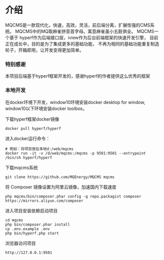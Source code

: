 # 介绍
MQCMS是一款现代化，快速，高效，灵活，前后端分离，扩展性强的CMS系统。
MQCMS中的MQ取麻雀拼音首字母。寓意麻雀虽小五脏俱全。
MQCMS一个基于 hyperf作为后端接口层，iview作为后台前端框架的快速开发引擎，
目前正在成长中，目的是为了集成更多的基础功能，
不再为相同的基础功能重复制造轮子，开箱即用，让开发变得更加简单。

### 特别感谢
本项目后端基于hyperf框架开发的，感谢hyperf的作者提供这么优秀的框架

### 本地开发
在docker环境下开发，window10环境安装docker desktop for window,
window10以下环境安装docker toolbox。


下载hyperf框架docker镜像
```
docker pull hyperf/hyperf
```

进入docker运行命令：
```
# 例如：将项目放在本地d:/web/mqcms
docker run -it -v /d/web/mqcms:/mqcms -p 9501:9501 --entrypoint /bin/sh hyperf/hyperf
```

下载mqcms系统
```
git clone https://github.com/MQEnergy/MQCMS mqcms
```

将 Composer 镜像设置为阿里云镜像，加速国内下载速度
```
php mqcms/bin/composer.phar config -g repo.packagist composer https://mirrors.aliyun.com/composer

```
进入项目安装依赖启动项目
```
cd mqcms
php bin/composer.phar install
cp .env.example .env
php bin/hyperf.php start
```

浏览器访问项目
```
http://127.0.0.1:9501
```
